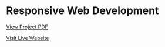 # Responsive Web Development

[View Project PDF](https://github.com/tarintrader/NCI/blob/main/Responsive%20Web%20Development/x23388978_Adrian_Tarin.pdf)

[Visit Live Website](https://yoga-website-t8kx.onrender.com/index.html)

